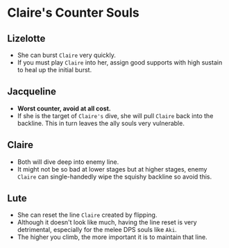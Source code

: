 # Claire's Counter Souls

## Lizelotte
- She can burst `Claire` very quickly. 
- If you must play `Claire` into her, assign good supports with high sustain to heal up the initial burst.

## Jacqueline 
- **Worst counter, avoid at all cost.**
- If she is the target of `Claire's` dive, she will pull `Claire` back into the backline. This in turn leaves the ally souls very vulnerable.

## Claire
- Both will dive deep into enemy line. 
- It might not be so bad at lower stages but at higher stages, enemy `Claire` can single-handedly wipe the squishy backline so avoid this.

## Lute
- She can reset the line `Claire` created by flipping. 
- Although it doesn't look like much, having the line reset is very detrimental, especially for the melee DPS souls like `Aki`.
- The higher you climb, the more important it is to maintain that line.